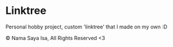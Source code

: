 # Linktree

Personal hobby project, custom 'linktree' that I made on my own :D


© Nama Saya Isa, All Rights Reserved <3
